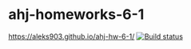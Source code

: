 # ahj-homeworks-6-1
https://aleks903.github.io/ahj-hw-6-1/
[![Build status](https://ci.appveyor.com/api/projects/status/u5l7ewtq7854vgxq?svg=true)](https://ci.appveyor.com/project/aleks903/ahj-hw-5-1)
